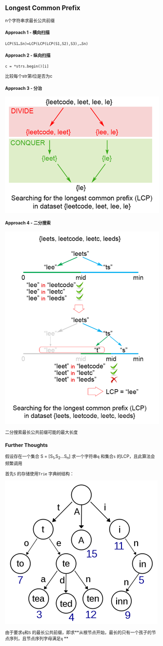 ## Longest Common Prefix

n个字符串求最长公共前缀



#### Approach 1 - 横向扫描



```
LCP(S1…Sn)=LCP(LCP(LCP(S1,S2),S3),…Sn)
```

#### Approach 2 - 纵向扫描



```
c = *strs.begin()[i]
```

比较每个str第i位是否为c



#### Approach 3 - 分治

![](https://github.com/emptyxl/leetcode-solutions/raw/master/14.Longest-Common-Prefix/14_lcp_diviso_et_lmpera.png)

#### Approach 4 - 二分搜索

![](https://github.com/emptyxl/leetcode-solutions/raw/master/14.Longest-Common-Prefix/14_lcp_binary_search.png)

二分搜索最长公共前缀可能的最大长度

### Further Thoughts

假设存在一个集合 S = [S<sub>1</sub>,S<sub>2</sub>...S<sub>n</sub>]  求一个字符串`q` 和集合`s` 的LCP，且此算法会频繁调用

首先`S` 的存储使用`Trie` 字典树结构：

![](https://github.com/emptyxl/leetcode-solutions/raw/master/14.Longest-Common-Prefix/Trie_example.png)



由于要求`q`和`S` 的最长公共前缀，即求**从根节点开始，最长的只有一个孩子的节点序列，且节点序列字母满足`q` **